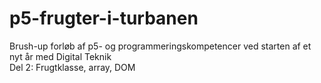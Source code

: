 # p5-frugter-i-turbanen
Brush-up forløb af p5- og programmeringskompetencer ved starten af et nyt år med Digital Teknik
<br>
Del 2: Frugtklasse, array, DOM
